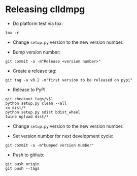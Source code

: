 Releasing clldmpg
=================

- Do platform test via tox:
```
tox -r
```

- Change `setup.py` version to the new version number.

- Bump version number:
```
git commit -a -m"Release <version number>"
```

- Create a release tag:
```
git tag -a v0.2 -m"first version to be released on pypi"
```

- Release to PyPI
```
git checkout tags/v$1
python setup.py clean --all
rm dist/*
python setup.py sdist bdist_wheel
twine upload dist/*
```

- Change `setup.py` version to the new version number.

- Set version number for next development cycle:
```
git commit -a -m"bumped version number"
```

- Push to github:
```
git push origin
git push --tags
```
